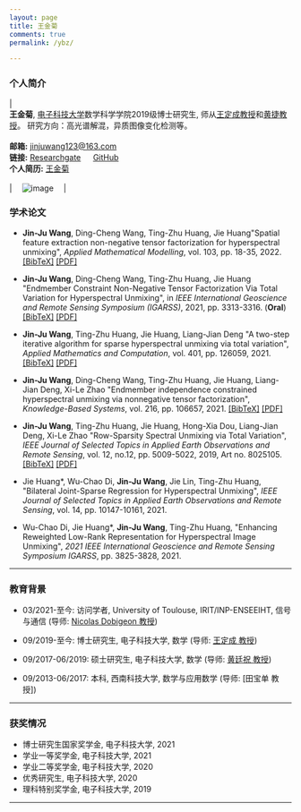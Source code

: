 ```yaml
---
layout: page
title: 王金菊
comments: true
permalink: /ybz/

---
```



<style>
.biblist { }

/* The item */
.biblist li { }

/* You can define custom styles for plstyle field here. */


/*************************************
   The box that contain BibTeX code
 *************************************/
div.noshow { display: none; }
div.BibTeX {
  margin-right: 1%;
  margin-left: 3%;
  margin-top: 1.2em;
  margin-bottom: 1.3em;
  border: 1px solid silver;
  padding: 0.3em 0.5em;
  background: #eeeeee;
}
div.BibTeX pre { font-size: 85%; overflow: auto;  width: 100%; }
</style>

<script>
function toggleBibtex(articleid) {
  var bib = document.getElementById('bib_'+articleid);
  if (bib) {
    if(bib.className.indexOf('BibTeX') != -1) {
    bib.className.indexOf('noshow') == -1?bib.className = 'BibTeX noshow':bib.className = 'BibTeX';
    }
  } else {
    return;
  }
}
</script>




### 个人简介
 
| <br>**王金菊**, [电子科技大学](https://www.uestc.edu.cn/)数学科学学院2019级博士研究生, 师从[王定成教授](http://www.math.uestc.edu.cn/info/1081/2032.htm)和[黄捷教授](https://www.researchgate.net/profile/Jie-Huang-12)。 研究方向：高光谱解混，异质图像变化检测等。 <br> <br> **邮箱:** <jinjuwang123@163.com>  <br> **链接:** [Researchgate](https://www.researchgate.net/profile/Jin-Ju-Wang)  &emsp; [GitHub](https://github.com/jinju123/) <br> **个人简历:** [王金菊](https://jinju123.github.io/images/CV_yubangzheng.pdf) <br><br>| &emsp;![image](https://yubangzheng.github.io/images/yubangzheng3.jpg)&emsp; |


### 学术论文

* **Jin-Ju Wang**, Ding-Cheng Wang, Ting-Zhu Huang, Jie Huang\"Spatial feature extraction non-negative tensor factorization for hyperspectral unmixing\", _Applied Mathematical Modelling_, vol. 103, pp. 18-35, 2022. <a href="javascript:toggleBibtex('SFE-NTF')" class="textlink">[BibTeX]</a> [[PDF]](https://www.sciencedirect.com/science/article/pii/S0307904X21004686) 

<div id="bib_SFE-NTF" class="BibTeX noshow">
<pre>
@article{SFE-NTF,
title = {Spatial feature extraction non-negative tensor factorization for hyperspectral unmixing},
journal = {Applied Mathematical Modelling},
volume = {103},
pages = {18-35},
year = {2022},
issn = {0307-904X},
}
</pre>
</div>

* **Jin-Ju Wang**, Ding-Cheng Wang, Ting-Zhu Huang, Jie Huang \"Endmember Constraint Non-Negative Tensor Factorization Via Total Variation for Hyperspectral Unmixing\", in _IEEE International Geoscience and Remote Sensing Symposium (IGARSS)_, 2021, pp. 3313-3316. (**Oral**) <a href="javascript:toggleBibtex('IGARSS2021_NTF')" class="textlink">[BibTeX]</a> [[PDF]](https://ieeexplore.ieee.org/document/9554468) 

<div id="bib_IGARSS2021_NTF" class="BibTeX noshow">
<pre>
@inproceedings{IGARSS2021_NTF,
  author={Wang, Jin-Ju and Wang, Ding-Cheng and Huang, Ting-Zhu and Huang, Jie},
  booktitle={2021 IEEE International Geoscience and Remote Sensing Symposium IGARSS}, 
  title={Endmember Constraint Non-Negative Tensor Factorization Via Total Variation for Hyperspectral Unmixingn}, 
  year={2021},
  volume={},
  number={},
  pages={3313-3316},
  }
</pre>
</div>

* **Jin-Ju Wang**, Ting-Zhu Huang, Jie Huang, Liang-Jian Deng \"A two-step iterative algorithm for sparse hyperspectral unmixing via total variation\", _Applied Mathematics and Computation_, vol. 401, pp. 126059, 2021. <a href="javascript:toggleBibtex('TSWCSU-TV')" class="textlink">[BibTeX]</a> [[PDF]](https://www.sciencedirect.com/science/article/pii/S0096300321001077) 

<div id="bib_TSWCSU-TV" class="BibTeX noshow">
<pre>
@article{TSWCSU-TV,
title = {A two-step iterative algorithm for sparse hyperspectral unmixing via total variation},
journal = {Applied Mathematics and Computation},
volume = {401},
pages = {126059},
year = {2021},
issn = {0096-3003},
}
</pre>
</div>

* **Jin-Ju Wang**, Ding-Cheng Wang, Ting-Zhu Huang, Jie Huang, Liang-Jian Deng, Xi-Le Zhao \"Endmember independence constrained hyperspectral unmixing via nonnegative tensor factorization\", _Knowledge-Based Systems_, vol. 216, pp. 106657, 2021. <a href="javascript:toggleBibtex('EIC-NTF')" class="textlink">[BibTeX]</a> [[PDF]](https://www.sciencedirect.com/science/article/pii/S0950705120307863) 

<div id="bib_EIC-NTF" class="BibTeX noshow">
<pre>
@article{EIC-NTF,
title = {Endmember independence constrained hyperspectral unmixing via nonnegative tensor factorization},
journal = {Knowledge-Based Systems},
volume = {216},
pages = {106657},
year = {2021},
issn = {0950-7051},
}
</pre>
</div>

* **Jin-Ju Wang**, Ting-Zhu Huang, Jie Huang, Hong-Xia Dou, Liang-Jian Deng, Xi-Le Zhao \"Row-Sparsity Spectral Unmixing via Total Variation\", _IEEE Journal of Selected Topics in Applied Earth Observations and Remote Sensing_, vol. 12, no.12, pp. 5009-5022, 2019, Art no. 8025105. <a href="javascript:toggleBibtex('RSSU-TV')" class="textlink">[BibTeX]</a> [[PDF]](https://ieeexplore.ieee.org/document/8905787) 

<div id="bib_RSSU-TV" class="BibTeX noshow">
<pre>
@article{RSSU-TV,  
author={Wang, Jin-Ju and Huang, Ting-Zhu and Huang, Jie and Dou, Hong-Xia and Deng, Liang-Jian and Zhao, Xi-Le},  
journal={IEEE Journal of Selected Topics in Applied Earth Observations and Remote Sensing},   
title={Row-Sparsity Spectral Unmixing via Total Variation},   
year={2019},  
volume={12},  
number={12},  
pages={5009-5022},  

}
</pre>
</div>



* Jie Huang\*, Wu-Chao Di, **Jin-Ju Wang**, Jie Lin, Ting-Zhu Huang, \"Bilateral Joint-Sparse Regression for Hyperspectral Unmixing\", _IEEE Journal of Selected Topics in Applied Earth Observations and Remote Sensing_, vol. 14, pp. 10147-10161, 2021.

* Wu-Chao Di, Jie Huang\*, **Jin-Ju Wang**,  Ting-Zhu Huang, \"Enhancing Reweighted Low-Rank Representation for Hyperspectral Image Unmixing\", _2021 IEEE International Geoscience and Remote Sensing Symposium IGARSS_, pp. 3825-3828, 2021.


---

### 教育背景 

* 03/2021-至今: 访问学者, University of Toulouse, IRIT/INP-ENSEEIHT, 信号与通信 (导师: [Nicolas Dobigeon 教授](https://www.researchgate.net/profile/Nicolas-Dobigeon/research))

* 09/2019-至今: 博士研究生, 电子科技大学, 数学 (导师: [王定成 教授](http://www.math.uestc.edu.cn/info/1081/2032.htm))

* 09/2017-06/2019: 硕士研究生, 电子科技大学, 数学 (导师: [黄廷祝 教授](http://www.math.uestc.edu.cn/info/1081/2041.htm))

* 09/2013-06/2017: 本科, 西南科技大学, 数学与应用数学 (导师: [田宝单 教授])

---

### 获奖情况

*  博士研究生国家奖学金, 电子科技大学, 2021
*  学业一等奖学金, 电子科技大学, 2021
*  学业二等奖学金, 电子科技大学, 2020
*  优秀研究生, 电子科技大学, 2020
*  理科特别奖学金, 电子科技大学, 2019


---






<script type="text/javascript" src="//rf.revolvermaps.com/0/0/8.js?i=5walv8lpuh8&amp;m=0&amp;c=ff0000&amp;cr1=ffffff&amp;f=arial&amp;l=33" async="async"></script>




